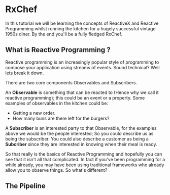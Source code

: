 # RxChef

In this tutorial we will be learning the concepts of ReactiveX and Reactive Programming whilst running the kitchen for a hugely successful vintage 1950s diner. By the end you'll be a fully fledged RxChef.

## What is Reactive Programming ?

Reactive programming is an increasingly popular style of programming to compose your application
using streams of events. Sound technical? Well lets break it down.

There are two core components Observables and Subscribers.

An __Observable__ is something that can be reacted to (Hence why we call it reactive programming); this could be an event or a property. Some examples of observables in the kitchen could be:

- Getting a new order.
- How many buns are there left for the burgers?

A __Subscriber__ is an interested party to that Observable, for the examples above we would be the people interested; So you could describe us as being the subscriber. You could also describe a customer as being a __Subcriber__ since they are interested in knowing when their meal is ready.

So that really is the basics of Reactive Programming and hopefully you can see that it isn't all that complicated. In fact if you've been programming for a while already, you may have been using traditional frameworks who already allow you to observe things. So what's different?

## The Pipeline
